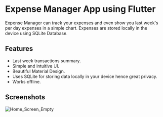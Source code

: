# Expense Manager App using Flutter
Expense Manager can track your expenses and even show you last week's per day expenses in a simple chart. Expenses are stored locally in the device using SQLite Database.

## Features

* Last week transactions summary.
* Simple and intuitive UI.
* Beautiful Material Design.
* Uses SQLite for storing data locally in your device hence great privacy.
* Works offline.

## Screenshots

![Home_Screen_Empty](https://github.com/akashsingh2754/BudgetBuddy/assets/117973585/a0aa47bf-d3cf-4fdf-8172-45e65a9e71c9)
